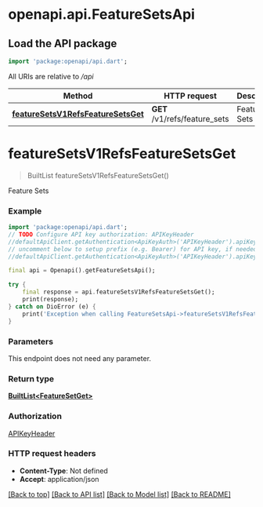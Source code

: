 # openapi.api.FeatureSetsApi

## Load the API package
```dart
import 'package:openapi/api.dart';
```

All URIs are relative to */api*

Method | HTTP request | Description
------------- | ------------- | -------------
[**featureSetsV1RefsFeatureSetsGet**](FeatureSetsApi.md#featuresetsv1refsfeaturesetsget) | **GET** /v1/refs/feature_sets | Feature Sets


# **featureSetsV1RefsFeatureSetsGet**
> BuiltList<FeatureSetGet> featureSetsV1RefsFeatureSetsGet()

Feature Sets

### Example
```dart
import 'package:openapi/api.dart';
// TODO Configure API key authorization: APIKeyHeader
//defaultApiClient.getAuthentication<ApiKeyAuth>('APIKeyHeader').apiKey = 'YOUR_API_KEY';
// uncomment below to setup prefix (e.g. Bearer) for API key, if needed
//defaultApiClient.getAuthentication<ApiKeyAuth>('APIKeyHeader').apiKeyPrefix = 'Bearer';

final api = Openapi().getFeatureSetsApi();

try {
    final response = api.featureSetsV1RefsFeatureSetsGet();
    print(response);
} catch on DioError (e) {
    print('Exception when calling FeatureSetsApi->featureSetsV1RefsFeatureSetsGet: $e\n');
}
```

### Parameters
This endpoint does not need any parameter.

### Return type

[**BuiltList&lt;FeatureSetGet&gt;**](FeatureSetGet.md)

### Authorization

[APIKeyHeader](../README.md#APIKeyHeader)

### HTTP request headers

 - **Content-Type**: Not defined
 - **Accept**: application/json

[[Back to top]](#) [[Back to API list]](../README.md#documentation-for-api-endpoints) [[Back to Model list]](../README.md#documentation-for-models) [[Back to README]](../README.md)

